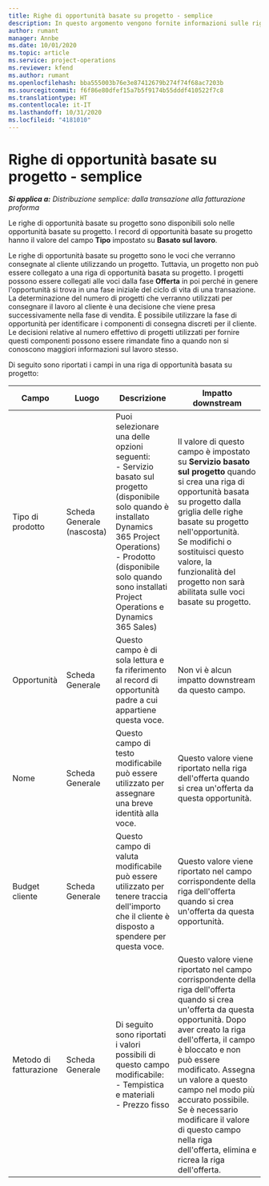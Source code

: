 ```yaml
---
title: Righe di opportunità basate su progetto - semplice
description: In questo argomento vengono fornite informazioni sulle righe di opportunità basate su progetto. (Pro)
author: rumant
manager: Annbe
ms.date: 10/01/2020
ms.topic: article
ms.service: project-operations
ms.reviewer: kfend
ms.author: rumant
ms.openlocfilehash: bba555003b76e3e87412679b274f74f68ac7203b
ms.sourcegitcommit: f6f86e80dfef15a7b5f9174b55dddf410522f7c8
ms.translationtype: HT
ms.contentlocale: it-IT
ms.lasthandoff: 10/31/2020
ms.locfileid: "4181010"
---
```

# <a name="project-based-opportunity-lines---lite"></a>Righe di opportunità basate su progetto - semplice

_**Si applica a:** Distribuzione semplice: dalla transazione alla fatturazione proforma_

Le righe di opportunità basate su progetto sono disponibili solo nelle opportunità basate su progetto. I record di opportunità basate su progetto hanno il valore del campo **Tipo** impostato su **Basato sul lavoro**.

Le righe di opportunità basate su progetto sono le voci che verranno consegnate al cliente utilizzando un progetto. Tuttavia, un progetto non può essere collegato a una riga di opportunità basata su progetto. I progetti possono essere collegati alle voci dalla fase **Offerta** in poi perché in genere l'opportunità si trova in una fase iniziale del ciclo di vita di una transazione. La determinazione del numero di progetti che verranno utilizzati per consegnare il lavoro al cliente è una decisione che viene presa successivamente nella fase di vendita. È possibile utilizzare la fase di opportunità per identificare i componenti di consegna discreti per il cliente. Le decisioni relative al numero effettivo di progetti utilizzati per fornire questi componenti possono essere rimandate fino a quando non si conoscono maggiori informazioni sul lavoro stesso.

Di seguito sono riportati i campi in una riga di opportunità basata su progetto:

| **Campo** | **Luogo** | **Descrizione** | **Impatto downstream** |
| --- | --- | --- | --- |
| Tipo di prodotto | Scheda Generale (nascosta) | Puoi selezionare una delle opzioni seguenti:</br>- Servizio basato sul progetto (disponibile solo quando è installato Dynamics 365 Project Operations)</br>- Prodotto (disponibile solo quando sono installati Project Operations e Dynamics 365 Sales) | Il valore di questo campo è impostato su **Servizio basato sul progetto** quando si crea una riga di opportunità basata su progetto dalla griglia delle righe basate su progetto nell'opportunità. <br> Se modifichi o sostituisci questo valore, la funzionalità del progetto non sarà abilitata sulle voci basate su progetto. |
| Opportunità | Scheda Generale | Questo campo è di sola lettura e fa riferimento al record di opportunità padre a cui appartiene questa voce. | Non vi è alcun impatto downstream da questo campo. |
| Nome | Scheda Generale | Questo campo di testo modificabile può essere utilizzato per assegnare una breve identità alla voce. | Questo valore viene riportato nella riga dell'offerta quando si crea un'offerta da questa opportunità. |
| Budget cliente | Scheda Generale | Questo campo di valuta modificabile può essere utilizzato per tenere traccia dell'importo che il cliente è disposto a spendere per questa voce. | Questo valore viene riportato nel campo corrispondente della riga dell'offerta quando si crea un'offerta da questa opportunità. |
| Metodo di fatturazione | Scheda Generale | Di seguito sono riportati i valori possibili di questo campo modificabile:</br>- Tempistica e materiali</br>- Prezzo fisso | Questo valore viene riportato nel campo corrispondente della riga dell'offerta quando si crea un'offerta da questa opportunità. Dopo aver creato la riga dell'offerta, il campo è bloccato e non può essere modificato. Assegna un valore a questo campo nel modo più accurato possibile. Se è necessario modificare il valore di questo campo nella riga dell'offerta, elimina e ricrea la riga dell'offerta. |
